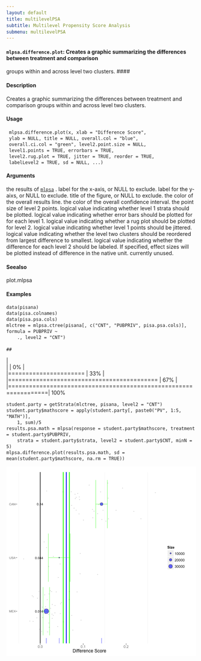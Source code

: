 ```yaml
---
layout: default
title: multilevelPSA
subtitle: Multilevel Propensity Score Analysis
submenu: multilevelPSA
---
```


#### `mlpsa.difference.plot`: Creates a graphic summarizing the differences between treatment and comparison
 groups within and across level two clusters. ####

#### Description ####


 Creates a graphic summarizing the differences between
 treatment and comparison groups within and across level
 two clusters.


#### Usage ####

     
     mlpsa.difference.plot(x, xlab = "Difference Score",
     ylab = NULL, title = NULL, overall.col = "blue",
     overall.ci.col = "green", level2.point.size = NULL,
     level1.points = TRUE, errorbars = TRUE,
     level2.rug.plot = TRUE, jitter = TRUE, reorder = TRUE,
     labelLevel2 = TRUE, sd = NULL, ...)


#### Arguments ####

the results of [`mlpsa`](mlpsa.html) . label for the x-axis, or NULL to exclude. label for the y-aixs, or NULL to exclude. title of the figure, or NULL to exclude. the color of the overall results line. the color of the overall confidence interval. the point size of level 2 points. logical value indicating whether level 1 strata should be plotted. logical value indicating whether error bars should be plotted for for each level 1. logical value indicating whether a rug plot should be plotted for level 2. logical value indicating whether level 1 points should be jittered. logical value indicating whether the level two clusters should be reordered from largest difference to smallest. logical value indicating whether the difference for each level 2 should be labeled. If specified, effect sizes will be plotted instead of difference in the native unit. currently unused.

#### Seealso ####


 plot.mlpsa


#### Examples ####


    
    data(pisana)
    data(pisa.colnames)
    data(pisa.psa.cols)
    mlctree = mlpsa.ctree(pisana[, c("CNT", "PUBPRIV", pisa.psa.cols)], formula = PUBPRIV ~ 
        ., level2 = "CNT")

    ## 
  |                                                                       
  |                                                                 |   0%
  |                                                                       
  |======================                                           |  33%
  |                                                                       
  |===========================================                      |  67%
  |                                                                       
  |=================================================================| 100%

    student.party = getStrata(mlctree, pisana, level2 = "CNT")
    student.party$mathscore = apply(student.party[, paste0("PV", 1:5, "MATH")], 
        1, sum)/5
    results.psa.math = mlpsa(response = student.party$mathscore, treatment = student.party$PUBPRIV, 
        strata = student.party$strata, level2 = student.party$CNT, minN = 5)
    mlpsa.difference.plot(results.psa.math, sd = mean(student.party$mathscore, na.rm = TRUE))

![plot of chunk mlpsa.difference.plot-example](mlpsa.difference.plot-example.png) 
